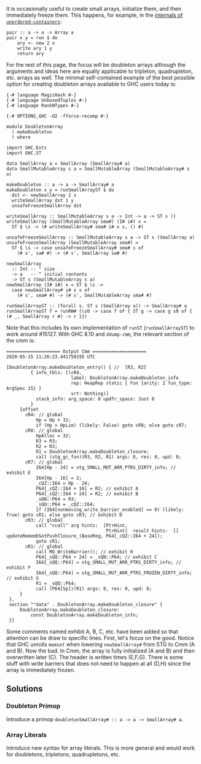 It is occasionally useful to create small arrays, initialize them, and then immediately freeze them. This happens, for example, in the [internals of `unordered-containers`](https://github.com/tibbe/unordered-containers/blob/d0b78afc028ef307a3cdfe1dd95feaf4ec47f195/Data/HashMap/Array.hs#L266-L271):

    pair :: a -> a -> Array a
    pair x y = run $ do
        ary <- new 2 x
        write ary 1 y
        return ary

For the rest of this page, the focus will be doubleton arrays although the arguments and ideas here are equally applicable to tripleton, quadrupleton, etc. arrays as well. The minimal self-contained example of the best possible option for creating doubleton arrays available to GHC users today is:

```
{-# language MagicHash #-}
{-# language UnboxedTuples #-}
{-# language RankNTypes #-}

{-# OPTIONS_GHC -O2 -fforce-recomp #-}

module DoubletonArray
  ( makeDoubleton
  ) where

import GHC.Exts
import GHC.ST

data SmallArray a = SmallArray (SmallArray# a)
data SmallMutableArray s a = SmallMutableArray (SmallMutableArray# s a)

makeDoubleton :: a -> a -> SmallArray# a
makeDoubleton x y = runSmallArrayST $ do
  dst <- newSmallArray 2 x
  writeSmallArray dst 1 y
  unsafeFreezeSmallArray dst

writeSmallArray :: SmallMutableArray s a -> Int -> a -> ST s ()
writeSmallArray (SmallMutableArray sma#) (I# i#) x =
  ST $ \s -> (# writeSmallArray# sma# i# x s, () #)

unsafeFreezeSmallArray :: SmallMutableArray s a -> ST s (SmallArray a)
unsafeFreezeSmallArray (SmallMutableArray sma#) =
  ST $ \s -> case unsafeFreezeSmallArray# sma# s of
    (# s', sa# #) -> (# s', SmallArray sa# #)

newSmallArray
  :: Int -- ^ size
  -> a   -- ^ initial contents
  -> ST s (SmallMutableArray s a)
newSmallArray (I# i#) x = ST $ \s ->
  case newSmallArray# i# x s of
    (# s', sma# #) -> (# s', SmallMutableArray sma# #)

runSmallArrayST :: (forall s. ST s (SmallArray a)) -> SmallArray# a
runSmallArrayST f = runRW# (\s0 -> case f of { ST g -> case g s0 of { (# _, SmallArray r #) -> r }})
```

Note that this includes its own implementation of `runST` (`runSmallArrayST`) to work around #15127. With GHC 8.10 and `ddump-cmm`, the relevant section of the cmm is:

```
==================== Output Cmm ====================
2020-05-15 11:26:23.441750195 UTC

[DoubletonArray.makeDoubleton_entry() { //  [R3, R2]
         { info_tbls: [(cR4,
                        label: DoubletonArray.makeDoubleton_info
                        rep: HeapRep static { Fun {arity: 2 fun_type: ArgSpec 15} }
                        srt: Nothing)]
           stack_info: arg_space: 8 updfr_space: Just 8
         }
     {offset
       cR4: // global
           Hp = Hp + 32;
           if (Hp > HpLim) (likely: False) goto cR8; else goto cR7;
       cR8: // global
           HpAlloc = 32;
           R3 = R3;
           R2 = R2;
           R1 = DoubletonArray.makeDoubleton_closure;
           call (stg_gc_fun)(R3, R2, R1) args: 8, res: 0, upd: 8;
       cR7: // global
           I64[Hp - 24] = stg_SMALL_MUT_ARR_PTRS_DIRTY_info; // exhibit E
           I64[Hp - 16] = 2;
           _cQZ::I64 = Hp - 24;
           P64[_cQZ::I64 + 16] = R2; // exhibit A
           P64[_cQZ::I64 + 24] = R2; // exhibit B
           _sQN::P64 = R3;
           _sQQ::P64 = _cQZ::I64;
           if (I64[nonmoving_write_barrier_enabled] == 0) (likely: True) goto cR1; else goto cR3; // exhibit D
       cR3: // global
           call "ccall" arg hints:  [PtrHint,
                                     PtrHint]  result hints:  [] updateRemembSetPushClosure_(BaseReg, P64[_cQZ::I64 + 24]);
           goto cR1;
       cR1: // global
           call MO_WriteBarrier(); // exhibit H
           P64[_sQQ::P64 + 24] = _sQN::P64; // exhibit C
           I64[_sQQ::P64] = stg_SMALL_MUT_ARR_PTRS_DIRTY_info; // exhibit F
           I64[_sQQ::P64] = stg_SMALL_MUT_ARR_PTRS_FROZEN_DIRTY_info; // exhibit G
           R1 = _sQQ::P64;
           call (P64[Sp])(R1) args: 8, res: 0, upd: 8;
     }
 },
 section ""data" . DoubletonArray.makeDoubleton_closure" {
     DoubletonArray.makeDoubleton_closure:
         const DoubletonArray.makeDoubleton_info;
 }]
```

Some comments named exhibit A, B, C, etc. have been added so that attention can be draw to specific lines. First, let's focus on the good. Notice that GHC unrolls `memset` when lowering `newSmallArray#` from STG to Cmm (A and B). Now the bad. In Cmm, the array is fully initialized (A and B) and then overwritten later (C). The header is written times (E,F,G). There is some stuff with write barriers that does not need to happen at all (D,H) since the array is immediately frozen.

## Solutions

### Doubleton Primop

Introduce a primop `doubletonSmallArray# :: a -> a -> SmallArray# a`.

### Array Literals

Introduce new syntax for array literals. This is more general and would work for doubletons, tripletons, quadrupletons, etc.

